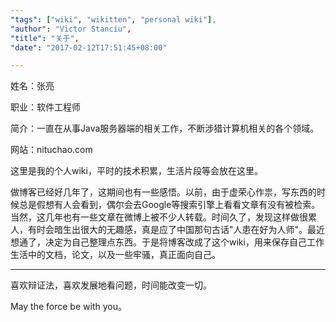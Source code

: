 ```yaml
---
"tags": ["wiki", "wikitten", "personal wiki"],
"author": "Victor Stanciu",
"title": "关于",
"date": "2017-02-12T17:51:45+08:00"

---
```


姓名：张亮

职业：软件工程师

简介：一直在从事Java服务器端的相关工作，不断涉猎计算机相关的各个领域。

网站：nituchao.com

这里是我的个人wiki，平时的技术积累，生活片段等会放在这里。

做博客已经好几年了，这期间也有一些感悟。以前，由于虚荣心作祟，写东西的时候总是假想有人会看到，偶尔会去Google等搜索引擎上看看文章有没有被检索。当然，这几年也有一些文章在微博上被不少人转载。时间久了，发现这样做很累人，有时会暗生出很大的无趣感，真是应了中国那句古话"人患在好为人师"。最近想通了，决定为自己整理点东西。于是将博客改成了这个wiki，用来保存自己工作生活中的文档，论文，以及一些牢骚，真正面向自己。

***

喜欢辩证法，喜欢发展地看问题，时间能改变一切。

May the force be with you。
